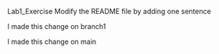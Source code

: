 Lab1_Exercise
Modify the README file by adding one sentence

I made this change on branch1

I made this change on main